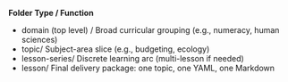 **Folder Type	/ Function**

- domain (top level) /	Broad curricular grouping (e.g., numeracy, human sciences)
- topic/	Subject-area slice (e.g., budgeting, ecology)
- lesson-series/	Discrete learning arc (multi-lesson if needed)
- lesson/	Final delivery package: one topic, one YAML, one Markdown
